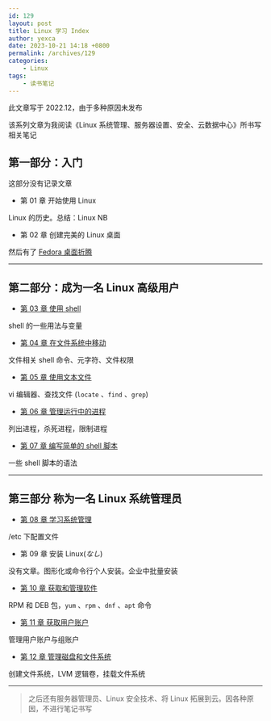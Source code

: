 ```yaml
---
id: 129
layout: post
title: Linux 学习 Index
author: yexca
date: 2023-10-21 14:18 +0800
permalink: /archives/129
categories:
    - Linux
tags:
    - 读书笔记
---
```


此文章写于 2022.12，由于多种原因未发布

该系列文章为我阅读《Linux 系统管理、服务器设置、安全、云数据中心》所书写相关笔记

## 第一部分：入门

这部分没有记录文章

* 第 01 章 开始使用 Linux

Linux 的历史。总结：Linux NB

* 第 02 章 创建完美的 Linux 桌面

然后有了 [Fedora 桌面折腾](https://blog.yexca.net/archives/74)

---

## 第二部分：成为一名 Linux 高级用户

* [第 03 章 使用 shell](https://blog.yexca.net/archives/69)

shell 的一些用法与变量

* [第 04 章 在文件系统中移动](https://blog.yexca.net/archives/75)

文件相关 shell 命令、元字符、文件权限

* [第 05 章 使用文本文件](https://blog.yexca.net/archives/78)

vi 编辑器、查找文件 (`locate` 、`find` 、`grep`)

* [第 06 章 管理运行中的进程](https://blog.yexca.net/archives/79)

列出进程，杀死进程，限制进程

* [第 07 章 编写简单的 shell 脚本](https://blog.yexca.net/archives/81)

一些 shell 脚本的语法

---

## 第三部分 称为一名 Linux 系统管理员

* [第 08 章 学习系统管理](https://blog.yexca.net/archives/82)

/etc 下配置文件

* 第 09 章 安装 Linux(*なし*)

没有文章。图形化或命令行个人安装。企业中批量安装

* [第 10 章 获取和管理软件](https://blog.yexca.net/archives/83)

RPM 和 DEB 包，`yum` 、`rpm` 、`dnf` 、`apt` 命令

* [第 11 章 获取用户账户](https://blog.yexca.net/archives/84)

管理用户账户与组账户

* [第 12 章 管理磁盘和文件系统](https://blog.yexca.net/archives/85)

创建文件系统，LVM 逻辑卷，挂载文件系统

---

> 之后还有服务器管理员、Linux 安全技术、将 Linux 拓展到云。因各种原因，不进行笔记书写
